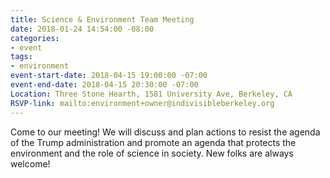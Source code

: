 ```yaml
---
title: Science & Environment Team Meeting
date: 2018-01-24 14:54:00 -08:00
categories:
- event
tags:
- environment
event-start-date: 2018-04-15 19:00:00 -07:00
event-end-date: 2018-04-15 20:30:00 -07:00
Location: Three Stone Hearth, 1581 University Ave, Berkeley, CA
RSVP-link: mailto:environment+owner@indivisibleberkeley.org
---
```


Come to our meeting! We will discuss and plan actions to resist the agenda of the Trump administration and promote an agenda that protects the environment and the role of science in society. New folks are always welcome!